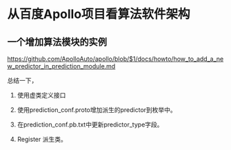 # 从百度Apollo项目看算法软件架构


## 一个增加算法模块的实例

https://github.com/ApolloAuto/apollo/blob/$1/docs/howto/how_to_add_a_new_predictor_in_prediction_module.md

总结一下，

1. 使用虚类定义接口

2. 使用prediction_conf.proto增加派生的predictor到枚举中。

3. 在prediction_conf.pb.txt中更新predictor_type字段。

4. Register 派生类。
